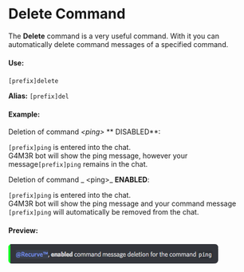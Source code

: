 # Delete Command

The **Delete** command is a very useful command. With it you can automatically delete command messages of a specified command.

#### Use:

`[prefix]delete`

**Alias:** `[prefix]del`

#### 

#### Example:

Deletion of command  _&lt;ping&gt;_ ** DISABLED**:

`[prefix]ping` is entered into the chat.  
G4M3R bot will show the ping message, however your message`[prefix]ping` remains in the chat.

Deletion of command _ &lt;ping&gt;_  **ENABLED**:

`[prefix]ping` is entered into the chat.  
G4M3R bot will show the ping message and your command message `[prefix]ping` will automatically be removed from the chat.

#### Preview:

![](/assets/deletioncommandenabled.png)

